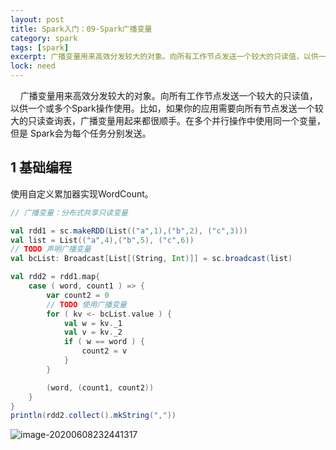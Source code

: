 ```yaml
---
layout: post
title: Spark入门：09-Spark广播变量
category: spark
tags: [spark]
excerpt: 广播变量用来高效分发较大的对象。向所有工作节点发送一个较大的只读值，以供一个或多个Spark操作使用。比如，如果你的应用需要向所有节点发送一个较大的只读查询表，广播变量用起来都很顺手。在多个并行操作中使用同一个变量，但是 Spark会为每个任务分别发送。
lock: need
---
```


&nbsp;&nbsp;&nbsp;&nbsp;广播变量用来高效分发较大的对象。向所有工作节点发送一个较大的只读值，以供一个或多个Spark操作使用。比如，如果你的应用需要向所有节点发送一个较大的只读查询表，广播变量用起来都很顺手。在多个并行操作中使用同一个变量，但是 Spark会为每个任务分别发送。

## 1 基础编程

使用自定义累加器实现WordCount。

```scala
// 广播变量：分布式共享只读变量

val rdd1 = sc.makeRDD(List(("a",1),("b",2), ("c",3)))
val list = List(("a",4),("b",5), ("c",6))
// TODO 声明广播变量
val bcList: Broadcast[List[(String, Int)]] = sc.broadcast(list)

val rdd2 = rdd1.map{
    case ( word, count1 ) => {
        var count2 = 0
        // TODO 使用广播变量
        for ( kv <- bcList.value ) {
            val w = kv._1
            val v = kv._2
            if ( w == word ) {
                count2 = v
            }
        }

        (word, (count1, count2))
    }
}
println(rdd2.collect().mkString(","))
```

![image-20200608232441317](https://lcode-cloudimg.oss-cn-shenzhen.aliyuncs.com/picGO/20200608232441.png)